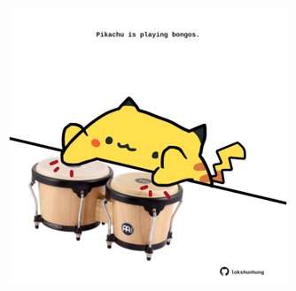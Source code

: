 <!-- built at 03/06/2024, 19:00:53 UTC -->
<p align="center">
  <img width="500" height="500" src="./ReadmeImage.svg">
</p>
